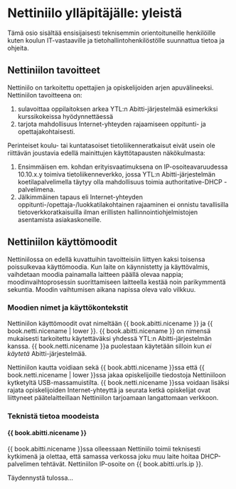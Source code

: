 # Nettiniilo ylläpitäjälle: yleistä

<!-- toc -->

Tämä osio sisältää ensisijaisesti teknisemmin orientoituneille henkilöille kuten koulun IT-vastaaville ja tietohallintohenkilöstölle suunnattua tietoa ja ohjeita.

## Nettiniilon tavoitteet

Nettiniilo on tarkoitettu opettajien ja opiskelijoiden arjen apuvälineeksi. Nettiniilon tavoitteena on:

1. sulavoittaa oppilaitoksen arkea YTL:n Abitti-järjestelmää esimerkiksi kurssikokeissa hyödynnettäessä
2. tarjota mahdollisuus Internet-yhteyden rajaamiseen oppitunti- ja opettajakohtaisesti.

Perinteiset koulu- tai kuntatasoiset tietoliikenneratkaisut eivät usein ole riittävän joustavia edellä mainittujen käyttötapausten näkökulmasta:

1. Ensimmäisen em. kohdan erityisvaatimuksena on IP-osoiteavaruudessa 10.10.x.y toimiva tietoliikenneverkko, jossa YTL:n Abitti-järjestelmän koetilapalvelimella täytyy olla mahdollisuus toimia authoritative-DHCP -palvelimena.
2. Jälkimmäinen tapaus eli Internet-yhteyden oppitunti-/opettaja-/luokkatilakohtainen rajaaminen ei onnistu tavallisilla tietoverkkoratkaisuilla ilman erillisten hallinnointiohjelmistojen asentamista asiakaskoneille.

## Nettiniilon käyttömoodit

Nettiniilossa on edellä kuvattuihin tavoitteisiin liittyen kaksi toisensa poissulkevaa käyttömoodia. Kun laite on käynnistetty ja käyttövalmis, vaihdetaan moodia painamalla laitteen päällä olevaa nappia; moodinvaihtoprosessin suorittamiseen laitteella kestää noin parikymmentä sekuntia. Moodin vaihtumisen aikana napissa oleva valo vilkkuu.

### Moodien nimet ja käyttökontekstit

Nettiniilon käyttömoodit ovat nimeltään {{ book.abitti.nicename }} ja {{ book.netti.nicename | lower }}. {{ book.abitti.nicename }} on nimensä mukaisesti tarkoitettu käytettäväksi yhdessä YTL:n Abitti-järjestelmän kanssa. {{ book.netti.nicename }}a puolestaan käytetään silloin kun *ei käytetä* Abitti-järjestelmää.

Nettiniilon kautta voidiaan sekä {{ book.abtti.nicename }}ssa että {{ book.netti.nicename | lower }}ssa jakaa opiskelijoille tiedostoja Nettiniiloon kytketyltä USB-massamuistilta. {{ book.netti.nicename }}ssa voidaan lisäksi rajata opiskelijoiden Internet-yhteyttä ja seurata ketkä opiskelijat ovat liittyneet päätelaitteillaan Nettiniilon tarjoamaan langattomaan verkkoon.

### Teknistä tietoa moodeista

#### {{ book.abitti.nicename }}

{{ book.abitti.nicename }}ssa olleessaan Nettiniilo toimii teknisesti kytkimenä ja olettaa, että samassa verkossa joku muu laite hoitaa DHCP-palvelimen tehtävät. Nettiniilon IP-osoite on {{ book.abitti.urls.ip }}.

Täydennystä tulossa...